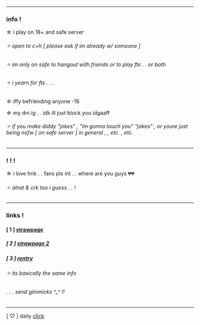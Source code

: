 ***
### info !
☆ i play on 18+ and safe server

###### ✧ open to c+h [ please ask if im already w/ someone ]

###### ✧ im only on safe to hangout with friends or to play fts . . or both

###### ✧ i yearn for fts . . .

☆ iffy befriending anyone -16

☆ my dni ig . . idk ill just block you idgaaff
###### ✧ if you make diddy "jokes" , "im gonna touch you" "jokes" , or youre just being nsfw [ on safe server ] in general , , etc. , etc.
***
### ! ! !
☆ i love hnk . . fans pls int . . where are you guys 💔💔
###### ✧ alnst & crk too i guess . . !
***
### links !
#### [ 1 ] [strawpage](https://bonesofjewel.straw.page)

##### [ 2 ] [strawpage 2](https://syntheticpearl.straw.page)

##### [ 3 ] [rentry](https://rentry.co/bonesofjewel)
###### ✧ its basically the same info
###### . . . send gimmicks ^_^ !!
***
[ ♡ ] daily [click](https://arab.org/click-to-help/)
